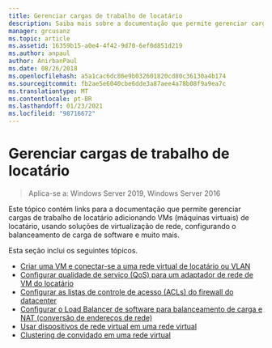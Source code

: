 ```yaml
---
title: Gerenciar cargas de trabalho de locatário
description: Saiba mais sobre a documentação que permite gerenciar cargas de trabalho de locatário adicionando VMs (máquinas virtuais) de locatário, usando soluções de virtualização de rede, configurando o balanceamento de carga de software e muito mais.
manager: grcusanz
ms.topic: article
ms.assetid: 16359b15-a0e4-4f42-9d70-6ef0d851d219
ms.author: anpaul
author: AnirbanPaul
ms.date: 08/26/2018
ms.openlocfilehash: a5a1cac6dc86e9b032601820cd80c36130a4b174
ms.sourcegitcommit: fb2ae5e6040cbe6dde3a87aee4a78b08f9a9ea7c
ms.translationtype: MT
ms.contentlocale: pt-BR
ms.lasthandoff: 01/23/2021
ms.locfileid: "98716672"
---
```

# <a name="manage-tenant-workloads"></a>Gerenciar cargas de trabalho de locatário

>Aplica-se a: Windows Server 2019, Windows Server 2016

Este tópico contém links para a documentação que permite gerenciar cargas de trabalho de locatário adicionando VMs (máquinas virtuais) de locatário, usando soluções de virtualização de rede, configurando o balanceamento de carga de software e muito mais.

Esta seção inclui os seguintes tópicos.

- [Criar uma VM e conectar-se a uma rede virtual de locatário ou VLAN](Create-a-Tenant-VM.md)
- [Configurar qualidade de serviço (QoS) para um adaptador de rede de VM do locatário](Configure-QoS-for-Tenant-VM-Network-Adapter.md)
- [Configurar as listas de controle de acesso (ACLs) do firewall do datacenter](Configure-Datacenter-Firewall-ACLs.md)
- [Configurar o Load Balancer de software para balanceamento de carga e NAT (conversão de endereços de rede)](Configure-SLB-and-NAT.md)
- [Usar dispositivos de rede virtual em uma rede virtual](Use-Network-Virtual-Appliances-on-a-VN.md)
- [Clustering de convidado em uma rede virtual](guest-clustering.md)